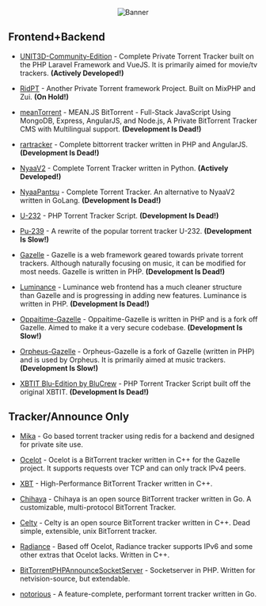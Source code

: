 <p align="center">
    <img src="https://i.postimg.cc/pTz27yvt/curated.png" alt="Banner">
</p>


## Frontend+Backend
- [UNIT3D-Community-Edition](https://github.com/HDInnovations/UNIT3D-Community-Edition) - Complete Private Torrent Tracker built on the PHP Laravel Framework and VueJS. It is primarily aimed for movie/tv trackers. **(Actively Developed!)**

- [RidPT](https://github.com/Rhilip/RidPT) - Another Private Torrent framework Project. Built on MixPHP and Zui. **(On Hold!)**

- [meanTorrent](https://github.com/taobataoma/meanTorrent) - MEAN.JS BitTorrent - Full-Stack JavaScript Using MongoDB, Express, AngularJS, and Node.js, A Private BitTorrent Tracker CMS with Multilingual support. **(Development Is Dead!)**

- [rartracker](https://github.com/swetorrentking/rartracker) - Complete bittorrent tracker written in PHP and AngularJS. **(Development Is Dead!)**

- [NyaaV2](https://github.com/nyaadevs/nyaa) - Complete Torrent Tracker written in Python. **(Actively Developed!)**

- [NyaaPantsu](https://github.com/NyaaPantsu/nyaa) - Complete Torrent Tracker. An alternative to NyaaV2 written in GoLang. **(Development Is Dead!)**

- [U-232](https://github.com/Bigjoos/U-232-V5) - PHP Torrent Tracker Script. **(Development Is Dead!)**

- [Pu-239](https://github.com/darkalchemy/Pu-239) - A rewrite of the popular torrent tracker U-232. **(Development Is Slow!)**

- [Gazelle](https://github.com/WhatCD/Gazelle) - Gazelle is a web framework geared towards private torrent trackers. Although naturally focusing on music, it can be modified for most needs. Gazelle is written in PHP. **(Development Is Dead!)**

- [Luminance](https://github.com/Empornium/Luminance) - Luminance web frontend has a much cleaner structure than Gazelle and is progressing in adding new features. Luminance is written in PHP. **(Development Is Dead!)**

- [Oppaitime-Gazelle](https://git.oppaiti.me/Oppaitime/Gazelle) -  Oppaitime-Gazelle is written in PHP and is a fork off Gazelle. Aimed to make it a very secure codebase. **(Development Is Slow!)**

- [Orpheus-Gazelle](https://github.com/OPSnet/Gazelle) - Orpheus-Gazelle is a fork of Gazelle (written in PHP) and is used by Orpheus. It is primarily aimed at music trackers.**(Development Is Slow!)**

- [XBTIT Blu-Edition by BluCrew](https://github.com/bug-me-not/XBTIT-Blu-Edition-by-BluCrew) - PHP Torrent Tracker Script built off the original XBTIT. **(Development Is Dead!)**


## Tracker/Announce Only
- [Mika](https://github.com/leighmacdonald/mika) - Go based torrent tracker using redis for a backend and designed for private site use.

- [Ocelot](https://github.com/WhatCD/Ocelot) - Ocelot is a BitTorrent tracker written in C++ for the Gazelle project. It supports requests over TCP and can only track IPv4 peers.

- [XBT](https://github.com/OlafvdSpek/xbt) - High-Performance BitTorrent Tracker written in C++.

- [Chihaya](https://github.com/chihaya/chihaya) - Chihaya is an open source BitTorrent tracker written in Go. A customizable, multi-protocol BitTorrent Tracker.

- [Celty](https://github.com/XAMPP/Celty) - Celty is an open source BitTorrent tracker written in C++. Dead simple, extensible, unix BitTorrent tracker.

- [Radiance](https://github.com/Empornium/Radiance) - Based off Ocelot, Radiance tracker supports IPv6 and some other extras that Ocelot lacks. Written in C++.

- [BitTorrentPHPAnnounceSocketServer](https://github.com/kaitokid222/BitTorrentPHPAnnounceSocketServer) - Socketserver in PHP. Written for netvision-source, but extendable.

- [notorious](https://github.com/GrappigPanda/notorious) - A feature-complete, performant torrent tracker written in Go.
